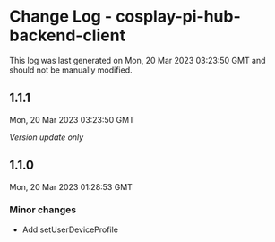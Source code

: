 # Change Log - cosplay-pi-hub-backend-client

This log was last generated on Mon, 20 Mar 2023 03:23:50 GMT and should not be manually modified.

## 1.1.1
Mon, 20 Mar 2023 03:23:50 GMT

_Version update only_

## 1.1.0
Mon, 20 Mar 2023 01:28:53 GMT

### Minor changes

- Add setUserDeviceProfile

